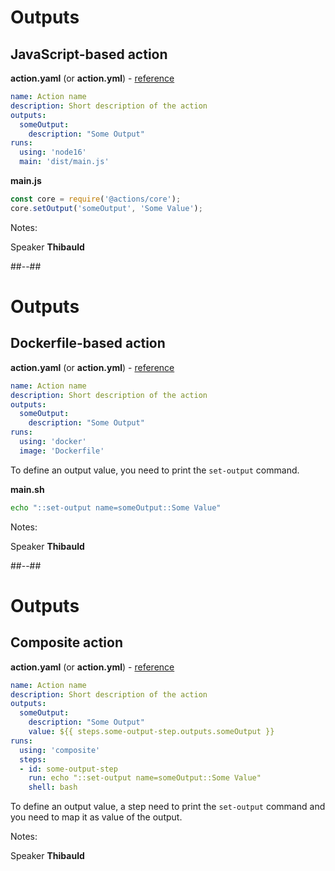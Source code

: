 <!-- .slide: class="with-code-bg-dark" -->

# Outputs

## JavaScript-based action

**action.yaml** (or **action.yml**) - [reference](https://docs.github.com/en/actions/creating-actions/metadata-syntax-for-github-actions#outputs-for-docker-container-and-javascript-actions)

```yaml [3-5]
name: Action name
description: Short description of the action
outputs:
  someOutput:
    description: "Some Output"
runs:
  using: 'node16'
  main: 'dist/main.js'
```

**main.js**

```js [2]
const core = require('@actions/core');
core.setOutput('someOutput', 'Some Value');
```

Notes:

Speaker **Thibauld**

##--##

<!-- .slide: class="with-code-bg-dark" -->

# Outputs

## Dockerfile-based action

**action.yaml** (or **action.yml**) - [reference](https://docs.github.com/en/actions/creating-actions/metadata-syntax-for-github-actions#outputs-for-docker-container-and-javascript-actions)

```yaml [3-5]
name: Action name
description: Short description of the action
outputs:
  someOutput:
    description: "Some Output"
runs:
  using: 'docker'
  image: 'Dockerfile'
```

To define an output value, you need to print the `set-output` command.

**main.sh**

```sh
echo "::set-output name=someOutput::Some Value"
```

Notes:

Speaker **Thibauld**

##--##

<!-- .slide: class="with-code-bg-dark" -->

# Outputs

## Composite action

**action.yaml** (or **action.yml**) - [reference](https://docs.github.com/en/actions/creating-actions/metadata-syntax-for-github-actions#outputs-for-composite-actions)

```yaml [10-11|3-6]
name: Action name
description: Short description of the action
outputs:
  someOutput:
    description: "Some Output"
    value: ${{ steps.some-output-step.outputs.someOutput }}
runs:
  using: 'composite'
  steps:
  - id: some-output-step
    run: echo "::set-output name=someOutput::Some Value"
    shell: bash
```

To define an output value, a step need to print the `set-output` command and you need to map it as value of the output.

Notes:

Speaker **Thibauld**
